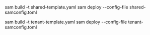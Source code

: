 sam build -t shared-template.yaml 
sam deploy --config-file shared-samconfig.toml


sam build -t tenant-template.yaml 
sam deploy --config-file tenant-samconfig.toml

